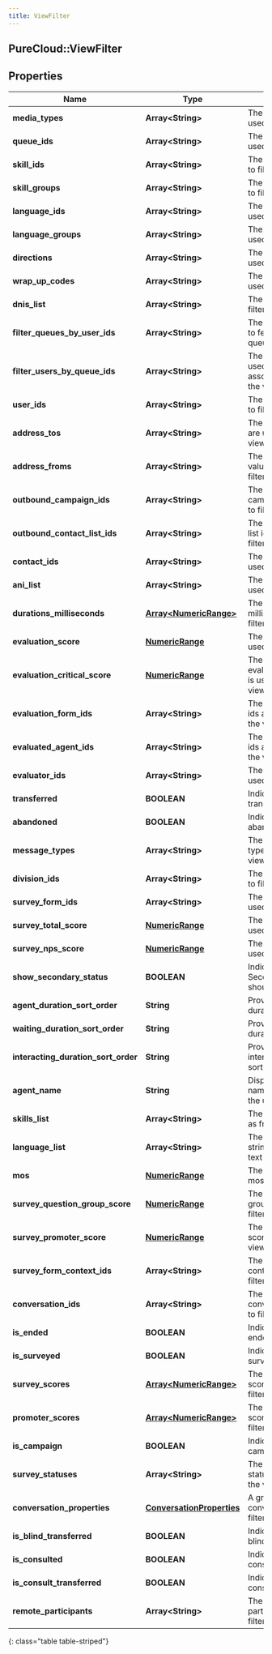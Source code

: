 ```yaml
---
title: ViewFilter
---
```

## PureCloud::ViewFilter

## Properties

|Name | Type | Description | Notes|
|------------ | ------------- | ------------- | -------------|
| **media_types** | **Array&lt;String&gt;** | The media types are used to filter the view | [optional] |
| **queue_ids** | **Array&lt;String&gt;** | The queue ids are used to filter the view | [optional] |
| **skill_ids** | **Array&lt;String&gt;** | The skill ids are used to filter the view | [optional] |
| **skill_groups** | **Array&lt;String&gt;** | The skill groups used to filter the view | [optional] |
| **language_ids** | **Array&lt;String&gt;** | The language ids are used to filter the view | [optional] |
| **language_groups** | **Array&lt;String&gt;** | The language groups used to filter the view | [optional] |
| **directions** | **Array&lt;String&gt;** | The directions are used to filter the view | [optional] |
| **wrap_up_codes** | **Array&lt;String&gt;** | The wrap up codes are used to filter the view | [optional] |
| **dnis_list** | **Array&lt;String&gt;** | The dnis list is used to filter the view | [optional] |
| **filter_queues_by_user_ids** | **Array&lt;String&gt;** | The user ids are used to fetch associated queues for the view | [optional] |
| **filter_users_by_queue_ids** | **Array&lt;String&gt;** | The queue ids are used to fetch associated users for the view | [optional] |
| **user_ids** | **Array&lt;String&gt;** | The user ids are used to filter the view | [optional] |
| **address_tos** | **Array&lt;String&gt;** | The address To values are used to filter the view | [optional] |
| **address_froms** | **Array&lt;String&gt;** | The address from values are used to filter the view | [optional] |
| **outbound_campaign_ids** | **Array&lt;String&gt;** | The outbound campaign ids are used to filter the view | [optional] |
| **outbound_contact_list_ids** | **Array&lt;String&gt;** | The outbound contact list ids are used to filter the view | [optional] |
| **contact_ids** | **Array&lt;String&gt;** | The contact ids are used to filter the view | [optional] |
| **ani_list** | **Array&lt;String&gt;** | The ani list ids are used to filter the view | [optional] |
| **durations_milliseconds** | [**Array&lt;NumericRange&gt;**](NumericRange.html) | The durations in milliseconds used to filter the view | [optional] |
| **evaluation_score** | [**NumericRange**](NumericRange.html) | The evaluationScore is used to filter the view | [optional] |
| **evaluation_critical_score** | [**NumericRange**](NumericRange.html) | The evaluationCriticalScore is used to filter the view | [optional] |
| **evaluation_form_ids** | **Array&lt;String&gt;** | The evaluation form ids are used to filter the view | [optional] |
| **evaluated_agent_ids** | **Array&lt;String&gt;** | The evaluated agent ids are used to filter the view | [optional] |
| **evaluator_ids** | **Array&lt;String&gt;** | The evaluator ids are used to filter the view | [optional] |
| **transferred** | **BOOLEAN** | Indicates filtering for transfers | [optional] |
| **abandoned** | **BOOLEAN** | Indicates filtering for abandons | [optional] |
| **message_types** | **Array&lt;String&gt;** | The message media types used to filter the view | [optional] |
| **division_ids** | **Array&lt;String&gt;** | The divison Ids used to filter the view | [optional] |
| **survey_form_ids** | **Array&lt;String&gt;** | The survey form ids used to filter the view | [optional] |
| **survey_total_score** | [**NumericRange**](NumericRange.html) | The survey total score used to filter the view | [optional] |
| **survey_nps_score** | [**NumericRange**](NumericRange.html) | The survey NPS score used to filter the view | [optional] |
| **show_secondary_status** | **BOOLEAN** | Indicates if the Secondary Status should be shown | [optional] |
| **agent_duration_sort_order** | **String** | Provides the agent duration sort order | [optional] |
| **waiting_duration_sort_order** | **String** | Provides the waiting duration sort order | [optional] |
| **interacting_duration_sort_order** | **String** | Provides the interacting duration sort order | [optional] |
| **agent_name** | **String** | Displays the Agent name as provided by the user | [optional] |
| **skills_list** | **Array&lt;String&gt;** | The list of skill strings as free form text | [optional] |
| **language_list** | **Array&lt;String&gt;** | The list of language strings as free form text | [optional] |
| **mos** | [**NumericRange**](NumericRange.html) | The desired range for mos values | [optional] |
| **survey_question_group_score** | [**NumericRange**](NumericRange.html) | The survey question group score used to filter the view | [optional] |
| **survey_promoter_score** | [**NumericRange**](NumericRange.html) | The survey promoter score used to filter the view | [optional] |
| **survey_form_context_ids** | **Array&lt;String&gt;** | The list of survey form context ids used to filter the view | [optional] |
| **conversation_ids** | **Array&lt;String&gt;** | The list of conversation ids used to filter the view | [optional] |
| **is_ended** | **BOOLEAN** | Indicates filtering for ended | [optional] |
| **is_surveyed** | **BOOLEAN** | Indicates filtering for survey | [optional] |
| **survey_scores** | [**Array&lt;NumericRange&gt;**](NumericRange.html) | The list of survey score ranges used to filter the view | [optional] |
| **promoter_scores** | [**Array&lt;NumericRange&gt;**](NumericRange.html) | The list of promoter score ranges used to filter the view | [optional] |
| **is_campaign** | **BOOLEAN** | Indicates filtering for campaign | [optional] |
| **survey_statuses** | **Array&lt;String&gt;** | The list of survey statuses used to filter the view | [optional] |
| **conversation_properties** | [**ConversationProperties**](ConversationProperties.html) | A grouping of conversation level filters | [optional] |
| **is_blind_transferred** | **BOOLEAN** | Indicates filtering for blind transferred | [optional] |
| **is_consulted** | **BOOLEAN** | Indicates filtering for consulted | [optional] |
| **is_consult_transferred** | **BOOLEAN** | Indicates filtering for consult transferred | [optional] |
| **remote_participants** | **Array&lt;String&gt;** | The list of remote participants used to filter the view | [optional] |
{: class="table table-striped"}


